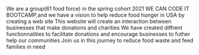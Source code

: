 We are a group(61 food force) in the spring cohort 2021 WE CAN CODE IT BOOTCAMP,and we have a vision to help reduce food hunger in USA by creating a web site
This website will create an interaction between businesses that make donations and charities
We have created diffrent functionnalities to facilitate donations and encourage businesses to futher help our communities
Join us in this journey to reduce food waste and feed families in need

